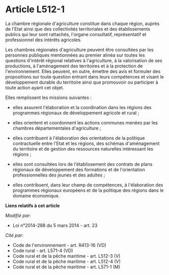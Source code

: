 # Article L512-1

La chambre régionale d'agriculture constitue dans chaque région, auprès de l'Etat ainsi que des collectivités territoriales
et des établissements publics qui leur sont rattachés, l'organe consultatif, représentatif et professionnel des intérêts
agricoles.

Les chambres régionales d'agriculture peuvent être consultées par les personnes publiques mentionnées au premier alinéa sur
toutes les questions d'intérêt régional relatives à l'agriculture, à la valorisation de ses productions, à l'aménagement des
territoires et à la protection de l'environnement. Elles peuvent, en outre, émettre des avis et formuler des propositions sur
toute question entrant dans leurs compétences et visant le développement durable du territoire ainsi que promouvoir ou
participer à toute action ayant cet objet.

Elles remplissent les missions suivantes :

- elles assurent l'élaboration et la coordination dans les régions des programmes régionaux de développement agricole et
rural ;

- elles orientent et coordonnent les actions communes menées par les chambres départementales d'agriculture ;

- elles contribuent à l'élaboration des orientations de la politique contractuelle entre l'Etat et les régions, des schémas
d'aménagement du territoire et de gestion des ressources naturelles intéressant les régions ;

- elles sont consultées lors de l'établissement des contrats de plans régionaux de développement des formations et de
l'orientation professionnelles des jeunes et des adultes ;

- elles contribuent, dans leur champ de compétences, à l'élaboration des programmes régionaux européens et de la politique
des régions dans le domaine économique.

**Liens relatifs à cet article**

_Modifié par_:

  - Loi n°2014-288 du 5 mars 2014 - art. 23

_Cité par_:

  - Code de l'environnement - art. R413-16 (VD)
  - Code rural - art. L571-4 (VD)
  - Code rural et de la pêche maritime - art. L512-3 (V)
  - Code rural et de la pêche maritime - art. L512-4 (V)
  - Code rural et de la pêche maritime - art. L571-1 (M)
